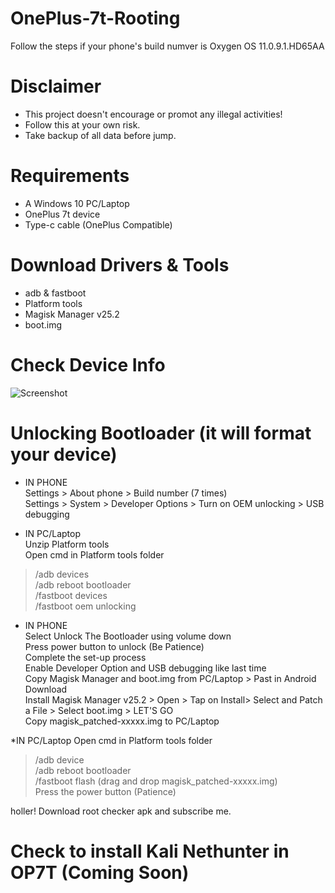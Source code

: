 # OnePlus-7t-Rooting
Follow the steps if your phone's build numver is Oxygen OS 11.0.9.1.HD65AA  

# Disclaimer  
* This project doesn't encourage or promot any illegal activities!   
* Follow this at your own risk.  
* Take backup of all data before jump.

# Requirements
* A Windows 10 PC/Laptop
*  OnePlus 7t device
* Type-c cable (OnePlus Compatible)

# Download Drivers & Tools
* adb & fastboot
* Platform tools 
* Magisk Manager v25.2
* boot.img

# Check Device Info  
![Screenshot](https://github.com/hmonojit/OnePlus-7t-Rooting/assets/164205830/dcb0091a-b558-4898-a6e9-816db1e78613)

# Unlocking Bootloader (it will format your device)  
* IN PHONE  
Settings > About phone > Build number (7 times)  
Settings > System > Developer Options > Turn on OEM unlocking > USB debugging

* IN PC/Laptop  
Unzip Platform tools  
Open cmd in Platform tools folder  
> /adb devices  
> /adb reboot bootloader  
> /fastboot devices  
> /fastboot oem unlocking

* IN PHONE  
Select Unlock The Bootloader using volume down  
Press power button to unlock (Be Patience)  
Complete the set-up process  
Enable Developer Option and USB debugging like last time   
Copy Magisk Manager and boot.img from PC/Laptop > Past in Android Download  
Install Magisk Manager v25.2 > Open > Tap on Install> Select and Patch a File > Select boot.img > LET'S GO  
Copy magisk_patched-xxxxx.img to PC/Laptop  

*IN PC/Laptop
Open cmd in Platform tools folder  
> /adb device   
> /adb reboot bootloader    
> /fastboot flash (drag and drop magisk_patched-xxxxx.img)    
Press the power button (Patience)

holler! Download root checker apk and subscribe me.  

# Check to install Kali Nethunter in OP7T (Coming Soon)
